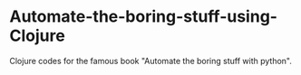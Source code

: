 # Automate-the-boring-stuff-using-Clojure
Clojure codes for the famous book "Automate the boring stuff with python".
